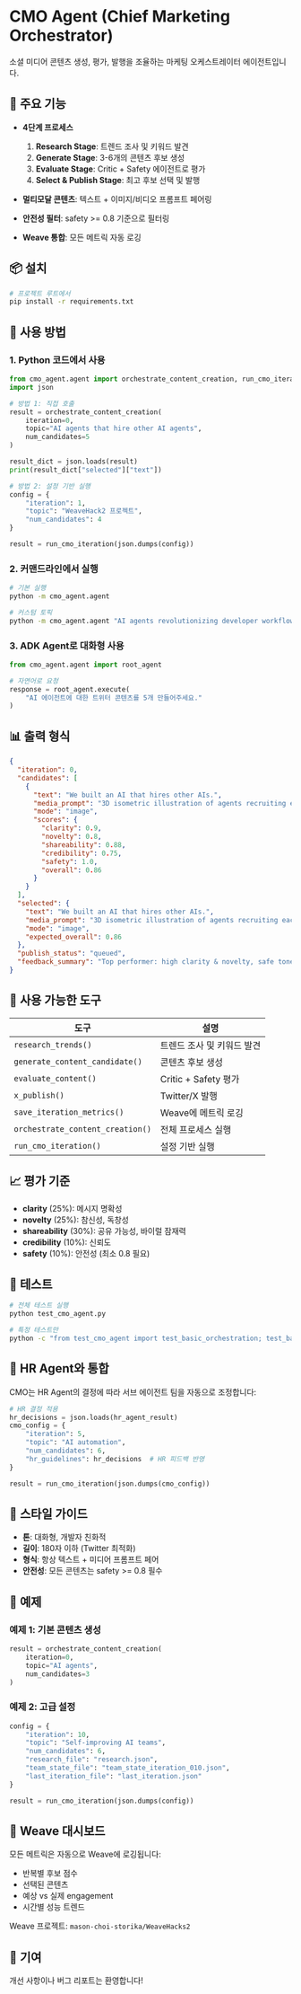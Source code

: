 # CMO Agent (Chief Marketing Orchestrator)

소셜 미디어 콘텐츠 생성, 평가, 발행을 조율하는 마케팅 오케스트레이터 에이전트입니다.

## 🎯 주요 기능

- **4단계 프로세스**
  1. **Research Stage**: 트렌드 조사 및 키워드 발견
  2. **Generate Stage**: 3-6개의 콘텐츠 후보 생성
  3. **Evaluate Stage**: Critic + Safety 에이전트로 평가
  4. **Select & Publish Stage**: 최고 후보 선택 및 발행

- **멀티모달 콘텐츠**: 텍스트 + 이미지/비디오 프롬프트 페어링
- **안전성 필터**: safety >= 0.8 기준으로 필터링
- **Weave 통합**: 모든 메트릭 자동 로깅

## 📦 설치

```bash
# 프로젝트 루트에서
pip install -r requirements.txt
```

## 🚀 사용 방법

### 1. Python 코드에서 사용

```python
from cmo_agent.agent import orchestrate_content_creation, run_cmo_iteration
import json

# 방법 1: 직접 호출
result = orchestrate_content_creation(
    iteration=0,
    topic="AI agents that hire other AI agents",
    num_candidates=5
)

result_dict = json.loads(result)
print(result_dict["selected"]["text"])

# 방법 2: 설정 기반 실행
config = {
    "iteration": 1,
    "topic": "WeaveHack2 프로젝트",
    "num_candidates": 4
}

result = run_cmo_iteration(json.dumps(config))
```

### 2. 커맨드라인에서 실행

```bash
# 기본 실행
python -m cmo_agent.agent

# 커스텀 토픽
python -m cmo_agent.agent "AI agents revolutionizing developer workflow"
```

### 3. ADK Agent로 대화형 사용

```python
from cmo_agent.agent import root_agent

# 자연어로 요청
response = root_agent.execute(
    "AI 에이전트에 대한 트위터 콘텐츠를 5개 만들어주세요."
)
```

## 📊 출력 형식

```json
{
  "iteration": 0,
  "candidates": [
    {
      "text": "We built an AI that hires other AIs.",
      "media_prompt": "3D isometric illustration of agents recruiting each other.",
      "mode": "image",
      "scores": {
        "clarity": 0.9,
        "novelty": 0.8,
        "shareability": 0.88,
        "credibility": 0.75,
        "safety": 1.0,
        "overall": 0.86
      }
    }
  ],
  "selected": {
    "text": "We built an AI that hires other AIs.",
    "media_prompt": "3D isometric illustration of agents recruiting each other.",
    "mode": "image",
    "expected_overall": 0.86
  },
  "publish_status": "queued",
  "feedback_summary": "Top performer: high clarity & novelty, safe tone, developer appeal."
}
```

## 🔧 사용 가능한 도구

| 도구 | 설명 |
|------|------|
| `research_trends()` | 트렌드 조사 및 키워드 발견 |
| `generate_content_candidate()` | 콘텐츠 후보 생성 |
| `evaluate_content()` | Critic + Safety 평가 |
| `x_publish()` | Twitter/X 발행 |
| `save_iteration_metrics()` | Weave에 메트릭 로깅 |
| `orchestrate_content_creation()` | 전체 프로세스 실행 |
| `run_cmo_iteration()` | 설정 기반 실행 |

## 📈 평가 기준

- **clarity** (25%): 메시지 명확성
- **novelty** (25%): 참신성, 독창성
- **shareability** (30%): 공유 가능성, 바이럴 잠재력
- **credibility** (10%): 신뢰도
- **safety** (10%): 안전성 (최소 0.8 필요)

## 🧪 테스트

```bash
# 전체 테스트 실행
python test_cmo_agent.py

# 특정 테스트만
python -c "from test_cmo_agent import test_basic_orchestration; test_basic_orchestration()"
```

## 🔄 HR Agent와 통합

CMO는 HR Agent의 결정에 따라 서브 에이전트 팀을 자동으로 조정합니다:

```python
# HR 결정 적용
hr_decisions = json.loads(hr_agent_result)
cmo_config = {
    "iteration": 5,
    "topic": "AI automation",
    "num_candidates": 6,
    "hr_guidelines": hr_decisions  # HR 피드백 반영
}

result = run_cmo_iteration(json.dumps(cmo_config))
```

## 🌟 스타일 가이드

- **톤**: 대화형, 개발자 친화적
- **길이**: 180자 이하 (Twitter 최적화)
- **형식**: 항상 텍스트 + 미디어 프롬프트 페어
- **안전성**: 모든 콘텐츠는 safety >= 0.8 필수

## 📝 예제

### 예제 1: 기본 콘텐츠 생성
```python
result = orchestrate_content_creation(
    iteration=0,
    topic="AI agents",
    num_candidates=3
)
```

### 예제 2: 고급 설정
```python
config = {
    "iteration": 10,
    "topic": "Self-improving AI teams",
    "num_candidates": 6,
    "research_file": "research.json",
    "team_state_file": "team_state_iteration_010.json",
    "last_iteration_file": "last_iteration.json"
}

result = run_cmo_iteration(json.dumps(config))
```

## 🐝 Weave 대시보드

모든 메트릭은 자동으로 Weave에 로깅됩니다:
- 반복별 후보 점수
- 선택된 콘텐츠
- 예상 vs 실제 engagement
- 시간별 성능 트렌드

Weave 프로젝트: `mason-choi-storika/WeaveHacks2`

## 🤝 기여

개선 사항이나 버그 리포트는 환영합니다!

